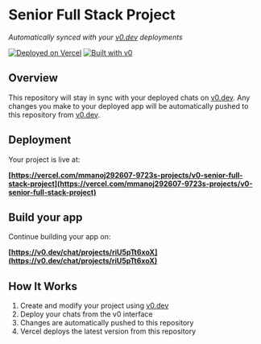# Senior Full Stack Project

*Automatically synced with your [v0.dev](https://v0.dev) deployments*

[![Deployed on Vercel](https://img.shields.io/badge/Deployed%20on-Vercel-black?style=for-the-badge&logo=vercel)](https://vercel.com/mmanoj292607-9723s-projects/v0-senior-full-stack-project)
[![Built with v0](https://img.shields.io/badge/Built%20with-v0.dev-black?style=for-the-badge)](https://v0.dev/chat/projects/riU5pTt6xoX)

## Overview

This repository will stay in sync with your deployed chats on [v0.dev](https://v0.dev).
Any changes you make to your deployed app will be automatically pushed to this repository from [v0.dev](https://v0.dev).

## Deployment

Your project is live at:

**[https://vercel.com/mmanoj292607-9723s-projects/v0-senior-full-stack-project](https://vercel.com/mmanoj292607-9723s-projects/v0-senior-full-stack-project)**

## Build your app

Continue building your app on:

**[https://v0.dev/chat/projects/riU5pTt6xoX](https://v0.dev/chat/projects/riU5pTt6xoX)**

## How It Works

1. Create and modify your project using [v0.dev](https://v0.dev)
2. Deploy your chats from the v0 interface
3. Changes are automatically pushed to this repository
4. Vercel deploys the latest version from this repository
